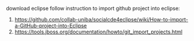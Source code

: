 download eclipse
follow instruction to import github project into eclipse:
  1. https://github.com/collab-uniba/socialcde4eclipse/wiki/How-to-import-a-GitHub-project-into-Eclipse
  2. https://tools.jboss.org/documentation/howto/git_import_projects.html
  
  
